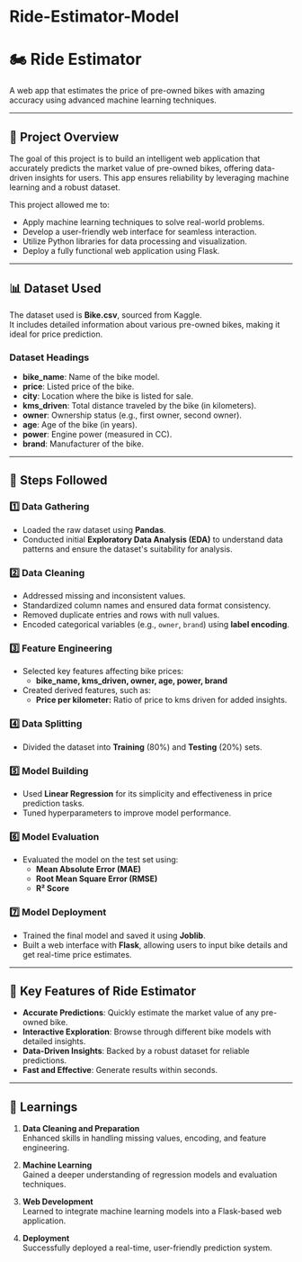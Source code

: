 # Ride-Estimator-Model

# 🏍️ Ride Estimator

A web app that estimates the price of pre-owned bikes with amazing accuracy using advanced machine learning techniques.

---

## 📖 Project Overview

The goal of this project is to build an intelligent web application that accurately predicts the market value of pre-owned bikes, offering data-driven insights for users. This app ensures reliability by leveraging machine learning and a robust dataset.

This project allowed me to:
- Apply machine learning techniques to solve real-world problems.
- Develop a user-friendly web interface for seamless interaction.
- Utilize Python libraries for data processing and visualization.
- Deploy a fully functional web application using Flask.

---

## 📊 Dataset Used

The dataset used is **Bike.csv**, sourced from Kaggle.  
It includes detailed information about various pre-owned bikes, making it ideal for price prediction.  

### **Dataset Headings**  
- **bike_name**: Name of the bike model.  
- **price**: Listed price of the bike.  
- **city**: Location where the bike is listed for sale.  
- **kms_driven**: Total distance traveled by the bike (in kilometers).  
- **owner**: Ownership status (e.g., first owner, second owner).  
- **age**: Age of the bike (in years).  
- **power**: Engine power (measured in CC).  
- **brand**: Manufacturer of the bike.

---

## 🚀 Steps Followed

### 1️⃣ Data Gathering
- Loaded the raw dataset using **Pandas**.
- Conducted initial **Exploratory Data Analysis (EDA)** to understand data patterns and ensure the dataset's suitability for analysis.

### 2️⃣ Data Cleaning
- Addressed missing and inconsistent values.  
- Standardized column names and ensured data format consistency.  
- Removed duplicate entries and rows with null values.  
- Encoded categorical variables (e.g., `owner`, `brand`) using **label encoding**.  

### 3️⃣ Feature Engineering
- Selected key features affecting bike prices:
  - **bike_name, kms_driven, owner, age, power, brand**
- Created derived features, such as:
  - **Price per kilometer:** Ratio of price to kms driven for added insights.

### 4️⃣ Data Splitting
- Divided the dataset into **Training** (80%) and **Testing** (20%) sets.

### 5️⃣ Model Building
- Used **Linear Regression** for its simplicity and effectiveness in price prediction tasks.
- Tuned hyperparameters to improve model performance.

### 6️⃣ Model Evaluation
- Evaluated the model on the test set using:
  - **Mean Absolute Error (MAE)**
  - **Root Mean Square Error (RMSE)**
  - **R² Score**

### 7️⃣ Model Deployment
- Trained the final model and saved it using **Joblib**.
- Built a web interface with **Flask**, allowing users to input bike details and get real-time price estimates.

---

## 🌟 Key Features of Ride Estimator

- **Accurate Predictions**: Quickly estimate the market value of any pre-owned bike.
- **Interactive Exploration**: Browse through different bike models with detailed insights.
- **Data-Driven Insights**: Backed by a robust dataset for reliable predictions.
- **Fast and Effective**: Generate results within seconds.

---

## 📘 Learnings

1. **Data Cleaning and Preparation**  
   Enhanced skills in handling missing values, encoding, and feature engineering.

2. **Machine Learning**  
   Gained a deeper understanding of regression models and evaluation techniques.

3. **Web Development**  
   Learned to integrate machine learning models into a Flask-based web application.

4. **Deployment**  
   Successfully deployed a real-time, user-friendly prediction system.

